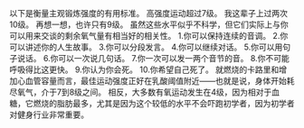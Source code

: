 以下是衡量主观锻炼强度的有用标准。
高强度运动超过7级。
我这辈子上过两次10级。
再想一想，也许只有9级。
虽然这些水平似乎不科学，但它们实际上与你可以用来交谈的剩余氧气量有相当好的相关性。
1.你可以保持连续的音调。
2.你可以讲述你的人生故事。
3.你可以分段发言。
4.你可以继续对话。
5.你可以用句子说话。
6.你可以一次说几句话。
7.你一次可以发一两个音节的音。
8.你不可能呼吸得比这更快。
9.你认为你会死。
10.你希望自己死了。
就燃烧的卡路里和增加心血管容量而言，最佳运动强度正好在乳酸阈值附近——也就是说，身体开始耗尽氧气，介于7到8级之间。
相反，大多数有氧运动发生在4级，因为相对于血糖，它燃烧的脂肪最多，尤其是因为这个较低的水平不会吓跑初学者，因为初学者对健身行业非常重要。